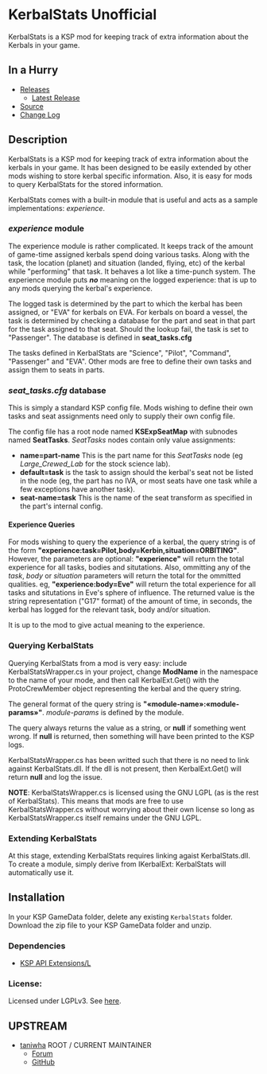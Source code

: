 # KerbalStats Unofficial

KerbalStats is a KSP mod for keeping track of extra information about the Kerbals in your game. 


## In a Hurry

* [Releases](./Archive)
	* [Latest Release](https://github.com/net-lisias-kspu/KerbalWindTunnel/releases)
* [Source](https://github.com/net-lisias-kspu/KerbalWindTunnel)
* [Change Log](./CHANGE_LOG.md)


## Description

KerbalStats is a KSP mod for keeping track of extra information about the kerbals in your game. It has been designed to be easily extended by other mods wishing to store kerbal specific information. Also, it is easy for mods to query KerbalStats for the stored information.

KerbalStats comes with a built-in module that is useful and acts as a
sample implementations: *experience*.

### *experience* module
The experience module is rather complicated. It keeps track of the amount of game-time assigned kerbals spend doing various tasks. Along with the task, the location (planet) and situation (landed, flying, etc) of the kerbal while "performing" that task. It behaves a lot like a time-punch system. The experience module puts ***no*** meaning on the logged experience: that is up to any mods querying the kerbal's experience.

The logged task is determined by the part to which the kerbal has been assigned, or "EVA" for kerbals on EVA. For kerbals on board a vessel, the task is determined by checking a database for the part and seat in that part for the task assigned to that seat. Should the lookup fail, the task is set to "Passenger". The database is defined in **seat_tasks.cfg**

The tasks defined in KerbalStats are "Science", "Pilot", "Command",
"Passenger" and "EVA". Other mods are free to define their own tasks and assign them to seats in parts.

### *seat_tasks.cfg* database
This is simply a standard KSP config file. Mods wishing to define their own tasks and seat assignments need only to supply their own config file.

The config file has a root node named **KSExpSeatMap** with subnodes named **SeatTasks**. *SeatTasks* nodes contain only value assignments:

* **name=part-name** This is the part name for this *SeatTasks* node (eg *Large_Crewed_Lab* for the stock science lab).
* **default=task** is the task to assign should the kerbal's seat not be listed in the node (eg, the part has no IVA, or most seats have one task while a few exceptions have another task).
* **seat-name=task** This is the name of the seat transform as specified in the part's internal config.

#### Experience Queries
For mods wishing to query the experience of a kerbal, the query string is of the form **"experience:task=Pilot,body=Kerbin,situation=ORBITING"**.
However, the parameters are optional: **"experience"** will return the total experience for all tasks, bodies and situtations. Also, ommitting any of the *task*, *body* or *situation* parameters will return the total for the ommitted qualities. eg, **"experience:body=Eve"** will return the total experience for all tasks and situtations in Eve's sphere of influence. The returned value is the string representation ("G17" format) of the amount of time, in seconds, the kerbal has logged for the relevant task, body and/or situation.

It is up to the mod to give actual meaning to the experience.

### Querying KerbalStats
Querying KerbalStats from a mod is very easy: include KerbalStatsWrapper.cs in your project, change **ModName** in the namespace to the name of your mode, and then call KerbalExt.Get() with the ProtoCrewMember object representing the kerbal and the query string.

The general format of the query string is **"&laquo;module-name&raquo;:&laquo;module-params&raquo;"**. *module-params* is defined by the module.

The query always returns the value as a string, or **null** if something went wrong. If **null** is returned, then something will have been printed to the KSP logs.

KerbalStatsWrapper.cs has been writted such that there is no need to link against KerbalStats.dll. If the dll is not present, then KerbalExt.Get() will return **null** and log the issue.

**NOTE**: KerbalStatsWrapper.cs is licensed using the GNU LGPL (as is the rest of KerbalStats). This means that mods are free to use
KerbalStatsWrapper.cs without worrying about their own license so long as KerbalStatsWrapper.cs itself remains under the GNU LGPL.

### Extending KerbalStats
At this stage, extending KerbalStats requires linking agaist
KerbalStats.dll. To create a module, simply derive from IKerbalExt:
KerbalStats will automatically use it.


## Installation

In your KSP GameData folder, delete any existing `KerbalStats` folder. Download the zip file to your KSP GameData folder and unzip.

### Dependencies

* [KSP API Extensions/L](https://github.com/net-lisias-ksp/KSPAPIExtensions)

### License:

Licensed under LGPLv3. See [here](./LICENSE).


## UPSTREAM

* [taniwha](https://forum.kerbalspaceprogram.com/index.php?/profile/57176-taniwha/) ROOT / CURRENT MAINTAINER
	+ [Forum](https://forum.kerbalspaceprogram.com/index.php?/topic/89285-14-kerbalstats-v303/)
	+ [GitHub](https://github.com/taniwha/KerbalStats)
